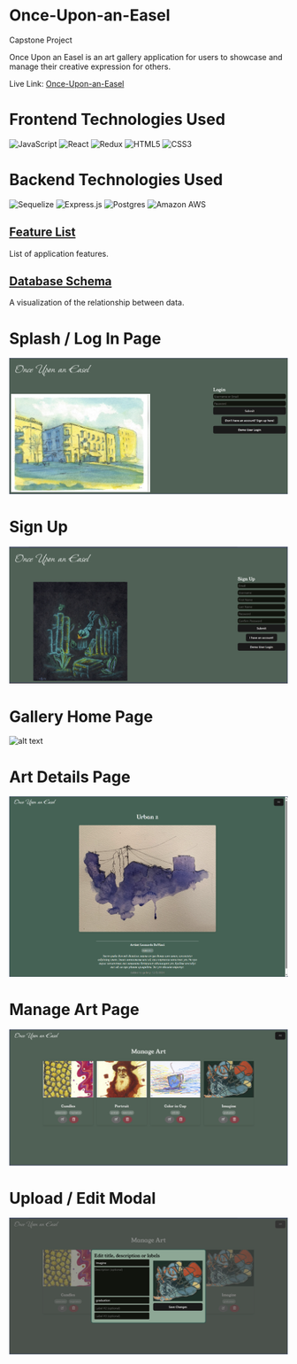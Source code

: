 # Once-Upon-an-Easel
Capstone Project

Once Upon an Easel is an art gallery application for users to showcase and manage their creative expression for others.

Live Link: [Once-Upon-an-Easel](https://onceuponaneasel.zevb.dev/)

# Frontend Technologies Used
![JavaScript](https://img.shields.io/badge/javascript-%23323330.svg?style=for-the-badge&logo=javascript&logoColor=%23F7DF1E)
![React](https://img.shields.io/badge/react-%2320232a.svg?style=for-the-badge&logo=react&logoColor=%2361DAFB)
![Redux](https://img.shields.io/badge/redux-%23593d88.svg?style=for-the-badge&logo=redux&logoColor=white)
![HTML5](https://img.shields.io/badge/html5-%23E34F26.svg?style=for-the-badge&logo=html5&logoColor=white)
![CSS3](https://img.shields.io/badge/CSS3-563d7c?&style=for-the-badge&logo=css3&logoColor=white)


# Backend Technologies Used
![Sequelize](https://img.shields.io/badge/Sequelize-52B0E7?style=for-the-badge&logo=Sequelize&logoColor=white)
![Express.js](https://img.shields.io/badge/express.js-%23404d59.svg?style=for-the-badge&logo=express&logoColor=%2361DAFB)
![Postgres](https://img.shields.io/badge/postgresql-%23316192.svg?style=for-the-badge&logo=postgresql&logoColor=white)
<img src="https://img.shields.io/badge/Amazon_AWS-232F3E?style=for-the-badge&logo=amazon-aws&logoColor=white" alt="Amazon AWS" />
</div>

## [Feature List](https://github.com/zev-b/once-upon-an-easel/wiki/Feature-List)
List of application features.

## [Database Schema](https://github.com/zev-b/once-upon-an-easel/wiki/Database-Schema)
A visualization of the relationship between data.

# Splash / Log In Page
![alt text](readme-assets/image.png)

# Sign Up
![alt text](readme-assets/image-1.png)

# Gallery Home Page
![alt text](readme-assets/image-2.png)

# Art Details Page
![alt text](readme-assets/image-3.png)

# Manage Art Page
![alt text](readme-assets/image-4.png)

# Upload / Edit Modal
![alt text](readme-assets/image-5.png)

